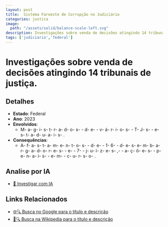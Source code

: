 ```yaml
---
layout: post
title:  Sistema Faroeste de Corrupção no Judiciário
categories: justica
image:
  path: "/assets/solid/balance-scale-left.svg"
description: Investigações sobre venda de decisões atingindo 14 tribunais de justiça.Magistrados de vários TJs estaduais.
tags: ['judiciario','federal']
---
```


# Investigações sobre venda de decisões atingindo 14 tribunais de justiça.

## Detalhes
- **Estado**: Federal
- **Ano**: 2023
- **Envolvidos**:
  - M- a- g- i- s- t- r- a- d- o- s-  - d- e-  - v- á- r- i- o- s-  - T- J- s-  - e- s- t- a- d- u- a- i- s- .
- **Consequências**:
  - A- f- a- s- t- a- m- e- n- t- o- s-  - d- e-  - 1- 6-  - d- e- s- e- m- b- a- r- g- a- d- o- r- e- s-  - e-  - 7-  - j- u- í- z- e- s- ,-  - a- ç- õ- e- s-  - p- e- n- a- i- s-  - e- m-  - c- u- r- s- o- .

## Analise por IA
- [🤖 Investigar com IA](https://www.perplexity.ai/search?q=Sistema%20Faroeste%20de%20Corrup%C3%A7%C3%A3o%20no%20Judici%C3%A1rio%20Investiga%C3%A7%C3%B5es%20sobre%20venda%20de%20decis%C3%B5es%20atingindo%2014%20tribunais%20de%20justi%C3%A7a.%20Federal)

## Links Relacionados
- [🌐🔍 Busca no Google para o título e descrição](https://www.google.com/search?q=Sistema%20Faroeste%20de%20Corrup%C3%A7%C3%A3o%20no%20Judici%C3%A1rio%20Investiga%C3%A7%C3%B5es%20sobre%20venda%20de%20decis%C3%B5es%20atingindo%2014%20tribunais%20de%20justi%C3%A7a.%20Federal)
- [📖🔍 Busca na Wikipedia para o título e descrição](https://pt.wikipedia.org/w/index.php?search=Sistema%20Faroeste%20de%20Corrup%C3%A7%C3%A3o%20no%20Judici%C3%A1rio%20Investiga%C3%A7%C3%B5es%20sobre%20venda%20de%20decis%C3%B5es%20atingindo%2014%20tribunais%20de%20justi%C3%A7a.%20Federal)

